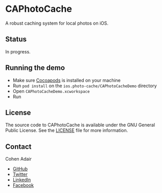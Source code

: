 # CAPhotoCache
A robust caching system for local photos on iOS.


## Status
In progress.


## Running the demo
* Make sure [Cocoapods](https://guides.cocoapods.org/using/getting-started.html) is installed on your machine
* Run `pod install` on the `ios.photo-cache/CAPhotoCacheDemo` directory
* Open `CAPhotoCacheDemo.xcworkspace`
* Run


## License

The source code to CAPhotoCache is available under the GNU General Public License. See the [LICENSE](https://raw.githubusercontent.com/cohenadair/ios.photo-cache/master/LICENSE) file for more information.


## Contact

Cohen Adair

* [GitHub](https://github.com/cohenadair)
* [Twitter](http://twitter.com/cohenadair)
* [LinkedIn](https://ca.linkedin.com/in/cohenadair)
* [Facebook](https://www.facebook.com/cohen.adair)
